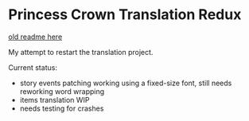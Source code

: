 
# Princess Crown Translation Redux

[old readme here](readme.txt.old)

My attempt to restart the translation project.

Current status:

 - story events patching working using a fixed-size font, still needs reworking word wrapping
 - items translation WIP
 - needs testing for crashes
 
